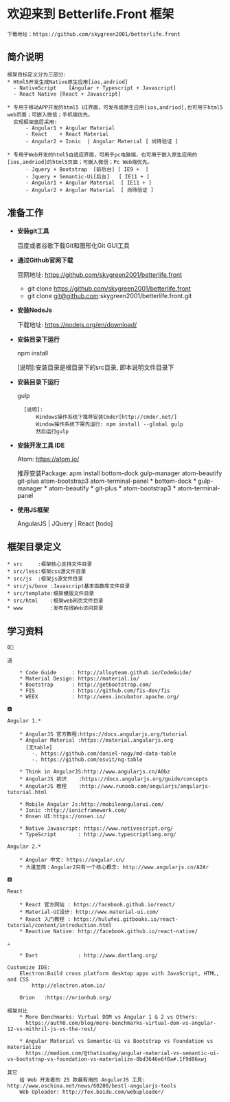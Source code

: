 # 欢迎来到 Betterlife.Front 框架

    下载地址：https://github.com/skygreen2001/betterlife.front

## 简介说明

    框架目标定义分为三部分:
    * Html5开发生成Native原生应用[ios,andriod]
      - NativeScript    [Angular + Typescript + Javascript]
      - React Native [React + Javascript]

    * 专用于移动APP开发的html5 UI界面，可发布成原生应用[ios,andriod],也可用于html5 web页面；可嵌入微信；手机端优先。
      实现框架底层采用:
          - Angular1 + Angular Material
          - React    + React Material
          - Angular2 + Ionic  | Angular Material [ 尚待验证 ]

    * 专用于Web开发的html5自适应界面，可用于pc电脑端，也可用于嵌入原生应用的[ios,andriod]的html5页面；可嵌入微信；Pc Web端优先。
          - Jquery + Bootstrap  [前后台] [ IE9 +  ]
          - Jquery + Semantic-Ui[后台]   [ IE11 + ]
          - Angular1 + Angular Material  [ IE11 + ]
          - Angular2 + Angular Material  [ 尚待验证 ]

## 准备工作

* **安装git工具**

    百度或者谷歌下载Git和图形化Git GUI工具

* **通过Github官网下载**

    官网地址: https://github.com/skygreen2001/betterlife.front
    * git clone https://github.com/skygreen2001/betterlife.front
    * git clone git@github.com:skygreen2001/betterlife.front.git


* **安装NodeJs**

    下载地址: https://nodejs.org/en/download/

* **安装目录下运行**

    npm install

    [说明]:安装目录是根目录下的src目录, 即本说明文件目录下


* **安装目录下运行**

    gulp

        [说明]:
            Windows操作系统下推荐安装Cmder[http://cmder.net/]
            Window操作系统下需先运行: npm install --global gulp
            然后运行gulp

* **安装开发工具 IDE**

    Atom: https://atom.io/

    推荐安装Package:
        apm install bottom-dock gulp-manager atom-beautify git-plus atom-bootstrap3 atom-terminal-panel
        * bottom-dock
        * gulp-manager
        * atom-beautify
        * git-plus
        * atom-bootstrap3
        * atom-terminal-panel

* **使用JS框架**

    AngularJS | JQuery | React [todo]


## 框架目录定义

    * src     :框架核心支持文件目录
    * src/less:框架css源文件目录
    * src/js  :框架js源文件目录
    * src/js/base :Javascript基本函数库文件目录
    * src/template:框架模版文件目录
    * src/html    :框架web网页文件目录
    * www         :发布在线Web访问目录


## 学习资料

    0⃣️

    道

        * Code Guide     : http://alloyteam.github.io/CodeGuide/
        * Material Design: https://material.io/
        * Bootstrap      : http://getbootstrap.com/
        * FIS            : https://github.com/fis-dev/fis
        * WEEX           : http://weex.incubator.apache.org/

    🅰️

    Angular 1.*

        * AngularJS 官方教程:https://docs.angularjs.org/tutorial
        * Angular Material :https://material.angularjs.org
          [无table]
            -. https://github.com/daniel-nagy/md-data-table
            -. https://github.com/esvit/ng-table

        * Think in AngularJS:http://www.angularjs.cn/A0bz
        * AngularJS 初识    :https://docs.angularjs.org/guide/concepts
        * AngularJS 教程    :http://www.runoob.com/angularjs/angularjs-tutorial.html

        * Mobile Angular Js:http://mobileangularui.com/
        * Ionic :http://ionicframework.com/
        * Onsen UI:https://onsen.io/
        
        * Native Javascript: https://www.nativescript.org/
        * TypeScript       : http://www.typescriptlang.org/

    Angular 2.*

        * Angular 中文: https://angular.cn/
        * 大道至简：Angular2只有一个核心概念: http://www.angularjs.cn/A2Ar

    🅱

    React

        * React 官方网站 : https://facebook.github.io/react/
        * Material-UI设计: http://www.material-ui.com/
        * React 入门教程 : https://hulufei.gitbooks.io/react-tutorial/content/introduction.html
        * Reactive Native: http://facebook.github.io/react-native/

    ☕

        * Dart             : http://www.dartlang.org/

    Customize IDE:
        Electron:Build cross platform desktop apps with JavaScript, HTML, and CSS
            http://electron.atom.io/

        Orion   :https://orionhub.org/

    框架对比
        * More Benchmarks: Virtual DOM vs Angular 1 & 2 vs Others:
          https://auth0.com/blog/more-benchmarks-virtual-dom-vs-angular-12-vs-mithril-js-vs-the-rest/

        * Angular Material vs Semantic-Ui vs Bootstrap vs Foundation vs materialize
          https://medium.com/@thatisuday/angular-material-vs-semantic-ui-vs-bootstrap-vs-foundation-vs-materialize-8bd3646e6f0a#.1f9d86xwj

    其它
        给 Web 开发者的 25 款最有用的 AngularJS 工具: http://www.oschina.net/news/60200/bestl-angularjs-tools
        Web Uploader: http://fex.baidu.com/webuploader/
